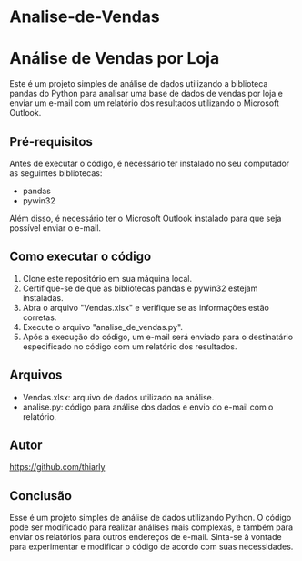 # Analise-de-Vendas

# Análise de Vendas por Loja

Este é um projeto simples de análise de dados utilizando a biblioteca pandas do Python para analisar uma base de dados de vendas por loja e enviar um e-mail com um relatório dos resultados utilizando o Microsoft Outlook.

## Pré-requisitos

Antes de executar o código, é necessário ter instalado no seu computador as seguintes bibliotecas:
- pandas
- pywin32

Além disso, é necessário ter o Microsoft Outlook instalado para que seja possível enviar o e-mail.

## Como executar o código

1. Clone este repositório em sua máquina local.
2. Certifique-se de que as bibliotecas pandas e pywin32 estejam instaladas.
3. Abra o arquivo "Vendas.xlsx" e verifique se as informações estão corretas.
4. Execute o arquivo "analise_de_vendas.py". 
5. Após a execução do código, um e-mail será enviado para o destinatário especificado no código com um relatório dos resultados.

## Arquivos

- Vendas.xlsx: arquivo de dados utilizado na análise.
- analise.py: código para análise dos dados e envio do e-mail com o relatório.

## Autor

https://github.com/thiarly

## Conclusão

Esse é um projeto simples de análise de dados utilizando Python. O código pode ser modificado para realizar análises mais complexas, e também para enviar os relatórios para outros endereços de e-mail. Sinta-se à vontade para experimentar e modificar o código de acordo com suas necessidades.
